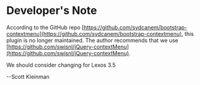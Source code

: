 # Developer's Note

According to the GitHub repo [https://github.com/sydcanem/bootstrap-contextmenu](https://github.com/sydcanem/bootstrap-contextmenu), this plugin is no longer maintained. The author recommends that we use [https://github.com/swisnl/jQuery-contextMenu](https://github.com/swisnl/jQuery-contextMenu).

We should consider changing for Lexos 3.5

--Scott Kleinman